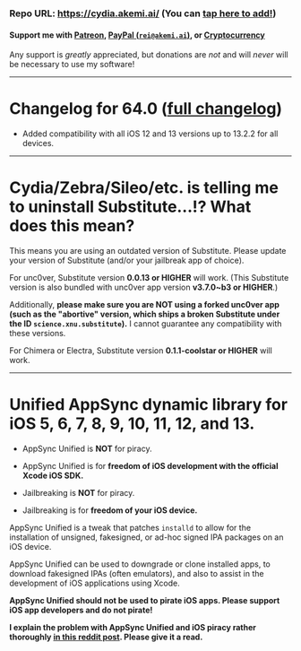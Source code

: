 ### Repo URL: https://cydia.akemi.ai/ (You can [tap here to add!](https://cydia.akemi.ai/add.php))

#### Support me with [Patreon](https://patreon.com/akemin_dayo), [PayPal (`rei@akemi.ai`)](https://paypal.me/angelXwind), or [Cryptocurrency](https://akemi.ai/?page/links#crypto)

Any support is _greatly_ appreciated, but donations are *not* and will *never* will be necessary to use my software! 

---

# Changelog for 64.0 ([full changelog](https://cydia.akemi.ai/?page/net.angelxwind.appsyncunified-changelog))

* Added compatibility with all iOS 12 and 13 versions up to 13.2.2 for all devices.

---

# Cydia/Zebra/Sileo/etc. is telling me to uninstall Substitute…!? What does this mean?

This means you are using an outdated version of Substitute. Please update your version of Substitute (and/or your jailbreak app of choice).

For unc0ver, Substitute version **0.0.13 or HIGHER** will work. (This Substitute version is also bundled with unc0ver app version **v3.7.0~b3 or HIGHER**.)

Additionally, **please make sure you are NOT using a forked unc0ver app (such as the "abortive" version, which ships a broken Substitute under the ID `science.xnu.substitute`).** I cannot guarantee any compatibility with these versions.

For Chimera or Electra, Substitute version **0.1.1-coolstar or HIGHER** will work.

---

# Unified AppSync dynamic library for iOS 5, 6, 7, 8, 9, 10, 11, 12, and 13.

* AppSync Unified is **NOT** for piracy.

* AppSync Unified is for **freedom of iOS development with the official Xcode iOS SDK.**

* Jailbreaking is **NOT** for piracy.

* Jailbreaking is for **freedom of your iOS device.**

AppSync Unified is a tweak that patches `installd` to allow for the installation of unsigned, fakesigned, or ad-hoc signed IPA packages on an iOS device.

AppSync Unified can be used to downgrade or clone installed apps, to download fakesigned IPAs (often emulators), and also to assist in the development of iOS applications using Xcode.

**AppSync Unified should not be used to pirate iOS apps. Please support iOS app developers and do not pirate!**

**I explain the problem with AppSync Unified and iOS piracy rather thoroughly [in this reddit post](https://www.reddit.com/r/jailbreak/comments/3oovnh/discussion_regarding_appsync_unified_ios_9_and/). Please give it a read.**